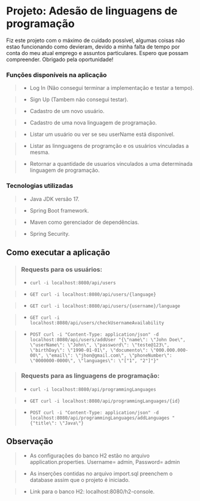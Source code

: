 # Projeto: Adesão de linguagens de programação

Fiz este projeto com o máximo de cuidado possível, algumas coisas não estao funcionando
como devieram, devido a minha falta de tempo por conta do meu atual emprego e assuntos particulares. Espero
que possam compreender. Obrigado pela oportunidade!

### Funções disponíveis na aplicação
> * Log In (Não consegui terminar a implementação e testar a tempo).

> * Sign Up (Tambem não consegui testar).

> * Cadastro de um novo usuário.
 
> * Cadastro de uma nova linguagem de programação.

> * Listar um usuário ou ver se seu userName está disponivel.

> * Listar as linnguagens de programção e os usuários vinculadas a mesma.

> * Retornar a quantidade de usuarios vinculados a uma determinada linguagem de programação.

### Tecnologias utilizadas
> * Java JDK versão 17.

> * Spring Boot framework.

> * Maven como gerenciador de dependências.

> * Spring Security.

## Como executar a aplicação

> ### Requests para os usuários:
> * `curl -i localhost:8080/api/users`

> * `GET curl -i localhost:8080/api/users/{language}`

> * `GET curl -i localhost:8080/api/users/{username}/language`

> * `GET curl -i localhost:8080/api/users/checkUsernameAvailability`

> * `POST curl -i "Content-Type: application/json" -d localhost:8080/api/users/addUser "{\"name\": \"John Doe\", \"userName\": \"John\", \"password\": \"teste@123\",
    \"birthDay\": \"1990-01-01\", \"documento\": \"000.000.000-00\", \"email\": \"jhon@gmail.com\", \"phoneNumber\": \"0000000-0000\", \"languages\": \"["1", "2"]"}"`

> ### Requests para as linguagens de programação: 
> * `curl -i localhost:8080/api/programmingLanguages`

> * `GET curl -i localhost:8080/api/programmingLanguages/{id}`

> * `POST curl -i "Content-Type: application/json" -d localhost:8080/api/programmingLanguages/addLanguages "{"title\": \"Java\"}`

## Observação
> * As configurações do banco H2 estão no arquivo application.properties. Username= admin, Password= admin

> * As inserções contidas no arquivo import.sql preenchem o database assim que o projeto é iniciado.

> * Link para o banco H2: localhost:8080/h2-console.


